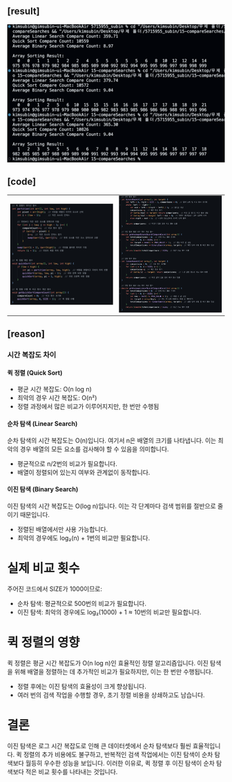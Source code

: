 ## [result]
<img src="./result.png" alt="Result Image">

## [code]
<table width="100%">
  <tr>
    <td align="left" width="50%">
      <img src="./code1.png" alt="Code 1" width="600">
    </td>
    <td align="center" width="50%">
      <img src="./code2.png" alt="Code 2" width="600">
    </td>
  </tr>
</table>


## [reason]
### 시간 복잡도 차이
#### **퀵 정렬 (Quick Sort)**  
- 평균 시간 복잡도: O(n log n)
- 최악의 경우 시간 복잡도: O(n²)
- 정렬 과정에서 많은 비교가 이루어지지만, 한 번만 수행됨

#### **순차 탐색 (Linear Search)**  
순차 탐색의 시간 복잡도는 O(n)입니다. 여기서 n은 배열의 크기를 나타냅니다. 이는 최악의 경우 배열의 모든 요소를 검사해야 할 수 있음을 의미합니다.
-   평균적으로 n/2번의 비교가 필요합니다.
- 	배열이 정렬되어 있는지 여부와 관계없이 동작합니다.

#### **이진 탐색 (Binary Search)**  
이진 탐색의 시간 복잡도는 O(log n)입니다. 이는 각 단계마다 검색 범위를 절반으로 줄이기 때문입니다.
-   정렬된 배열에서만 사용 가능합니다.
-	최악의 경우에도 log₂(n) + 1번의 비교만 필요합니다.
# 실제 비교 횟수
주어진 코드에서 SIZE가 1000이므로:
-	순차 탐색: 평균적으로 500번의 비교가 필요합니다.
-	이진 탐색: 최악의 경우에도 log₂(1000) + 1 ≈ 10번의 비교만 필요합니다.
# 퀵 정렬의 영향
퀵 정렬은 평균 시간 복잡도가 O(n log n)인 효율적인 정렬 알고리즘입니다. 이진 탐색을 위해 배열을 정렬하는 데 추가적인 비교가 필요하지만, 이는 한 번만 수행됩니다.
-	정렬 후에는 이진 탐색의 효율성이 크게 향상됩니다.
-	여러 번의 검색 작업을 수행할 경우, 초기 정렬 비용을 상쇄하고도 남습니다.
# 결론
이진 탐색은 로그 시간 복잡도로 인해 큰 데이터셋에서 순차 탐색보다 훨씬 효율적입니다. 퀵 정렬의 추가 비용에도 불구하고, 반복적인 검색 작업에서는 이진 탐색이 순차 탐색보다 월등히 우수한 성능을 보입니다.
이러한 이유로, 퀵 정렬 후 이진 탐색이 순차 탐색보다 적은 비교 횟수를 나타내는 것입니다.